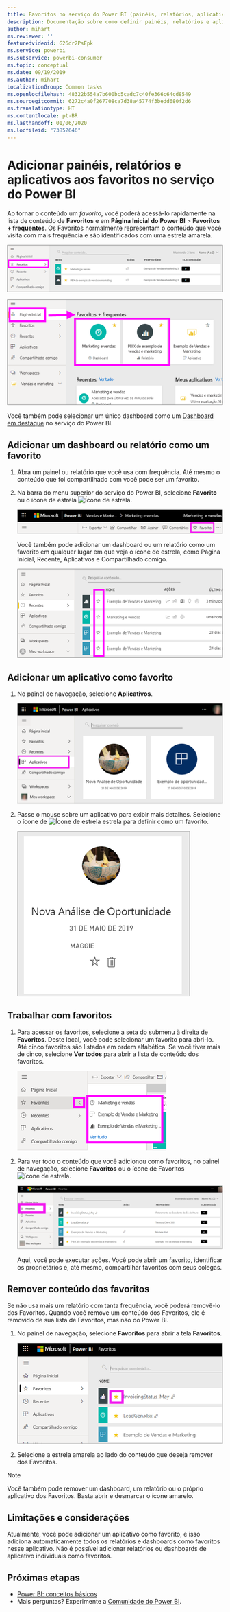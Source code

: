 ```yaml
---
title: Favoritos no serviço do Power BI (painéis, relatórios, aplicativos)
description: Documentação sobre como definir painéis, relatórios e aplicativos como favoritos no serviço do Power BI
author: mihart
ms.reviewer: ''
featuredvideoid: G26dr2PsEpk
ms.service: powerbi
ms.subservice: powerbi-consumer
ms.topic: conceptual
ms.date: 09/19/2019
ms.author: mihart
LocalizationGroup: Common tasks
ms.openlocfilehash: 48322b554a7b600bc5cadc7c40fe366c64cd8549
ms.sourcegitcommit: 6272c4a0f267708ca7d38a45774f3bedd680f2d6
ms.translationtype: HT
ms.contentlocale: pt-BR
ms.lasthandoff: 01/06/2020
ms.locfileid: "73852646"
---
```

# <a name="favorite-dashboards-reports-and-apps-in-the-power-bi-service"></a>Adicionar painéis, relatórios e aplicativos aos favoritos no serviço do Power BI
Ao tornar o conteúdo um *favorito*, você poderá acessá-lo rapidamente na lista de conteúdo de **Favoritos** e em **Página Inicial do Power BI** > **Favoritos + frequentes**. Os Favoritos normalmente representam o conteúdo que você visita com mais frequência e são identificados com uma estrela amarela.

   ![Ícone Favoritos](./media/end-user-favorite/power-bi-favorite-nav.png)

   ![Ícone Favoritos + frequentes](./media/end-user-favorite/power-bi-home.png)

Você também pode selecionar um único dashboard como um [Dashboard em destaque](end-user-featured.md) no serviço do Power BI.

## <a name="add-a-dashboard-or-report-as-a-favorite"></a>Adicionar um dashboard ou relatório como um favorito

1. Abra um painel ou relatório que você usa com frequência. Até mesmo o conteúdo que foi compartilhado com você pode ser um favorito.

2. Na barra do menu superior do serviço do Power BI, selecione **Favorito** ou o ícone de estrela ![Ícone de estrela](./media/end-user-favorite/power-bi-favorite-icon.png).
   
   ![Ícone de Favorito](./media/end-user-favorite/power-bi-favorite.png)
   
   Você também pode adicionar um dashboard ou um relatório como um favorito em qualquer lugar em que veja o ícone de estrela, como Página Inicial, Recente, Aplicativos e Compartilhado comigo. 
   
   ![Guia Dashboard com estrela amarela](./media/end-user-favorite/power-bi-recent.png)

## <a name="add-an-app-as-a-favorite"></a>Adicionar um aplicativo como favorito

1. No painel de navegação, selecione **Aplicativos**.

   ![Dashboard](./media/end-user-favorite/power-bi-app.png)

2. Passe o mouse sobre um aplicativo para exibir mais detalhes. Selecione o ícone de ![Ícone de estrela](./media/end-user-favorite/power-bi-favorite-icon.png) estrela para definir como um favorito.
   
   ![Passe o mouse sobre o aplicativo](./media/end-user-favorite/power-bi-hover-app.png)

## <a name="work-with-favorites"></a>Trabalhar com favoritos
1. Para acessar os favoritos, selecione a seta do submenu à direita de **Favoritos**. Deste local, você pode selecionar um favorito para abri-lo. Até cinco favoritos são listados em ordem alfabética. Se você tiver mais de cinco, selecione **Ver todos** para abrir a lista de conteúdo dos favoritos. 
   
   ![Submenu Favoritos](./media/end-user-favorite/power-bi-favorite-flyout.png)
2. Para ver todo o conteúdo que você adicionou como favoritos, no painel de navegação, selecione **Favoritos** ou o ícone de Favoritos ![ícone de estrela](./media/end-user-favorite/power-bi-favorites-icon.png). 
   
    ![Janela favoritos](./media/end-user-favorite/power-bi-fav-screen.png)
   
   Aqui, você pode executar ações. Você pode abrir um favorito, identificar os proprietários e, até mesmo, compartilhar favoritos com seus colegas.

## <a name="unfavorite-content"></a>Remover conteúdo dos favoritos
Se não usa mais um relatório com tanta frequência, você poderá removê-lo dos Favoritos. Quando você remove um conteúdo dos Favoritos, ele é removido de sua lista de Favoritos, mas não do Power BI.

1. No painel de navegação, selecione **Favoritos** para abrir a tela **Favoritos**.
   
   ![tela Favoritos](./media/end-user-favorite/power-bi-un-favorite.png)
2. Selecione a estrela amarela ao lado do conteúdo que deseja remover dos Favoritos.

> [!NOTE]
> Você também pode remover um dashboard, um relatório ou o próprio aplicativo dos Favoritos. Basta abrir e desmarcar o ícone amarelo. 
> 
> 
## <a name="limitations-and-considerations"></a>Limitações e considerações
Atualmente, você pode adicionar um aplicativo como favorito, e isso adiciona automaticamente todos os relatórios e dashboards como favoritos nesse aplicativo. Não é possível adicionar relatórios ou dashboards de aplicativo individuais como favoritos. 

## <a name="next-steps"></a>Próximas etapas
- [Power BI: conceitos básicos](end-user-basic-concepts.md)
- Mais perguntas? Experimente a [Comunidade do Power BI](https://community.powerbi.com/).

